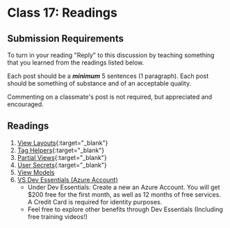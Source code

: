 # Class 17: Readings

## Submission Requirements
To turn in your reading "Reply" to this discussion by teaching something that you learned from the 
readings listed below.

Each post should be a ***minimum*** 5 sentences (1 paragraph). Each post should be something of substance and 
of an acceptable quality. 

Commenting on a classmate's post is not required, but appreciated and encouraged.


## Readings

1. [View Layouts](https://docs.microsoft.com/en-us/aspnet/core/mvc/views/layout?view=aspnetcore-2.1){:target="_blank"}
2. [Tag Helpers](https://docs.microsoft.com/en-us/aspnet/core/mvc/views/tag-helpers/intro?view=aspnetcore-2.1){:target="_blank"}
4. [Partial Views](https://docs.microsoft.com/en-us/aspnet/core/mvc/views/partial?view=aspnetcore-2.1){:target="_blank"}
3. [User Secrets](../../Resources/UserSecrets.md){:target="_blank"}
4. [View Models](https://docs.microsoft.com/en-us/aspnet/core/mvc/views/overview?view=aspnetcore-2.2)
5. [VS Dev Essentials (Azure Account)](https://visualstudio.microsoft.com/dev-essentials/)
	- Under Dev Essentials: Create a new an Azure Account. You will get $200 free for the first month, as well as 12 months of free services. A Credit Card is required for identity purposes. 
	- Feel free to explore other benefits through Dev Essentials (Including free training videos!)
